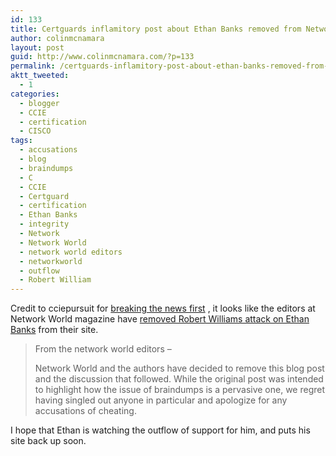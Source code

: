 ```yaml
---
id: 133
title: Certguards inflamitory post about Ethan Banks removed from Network World Magazine
author: colinmcnamara
layout: post
guid: http://www.colinmcnamara.com/?p=133
permalink: /certguards-inflamitory-post-about-ethan-banks-removed-from-network-world-magazine/
aktt_tweeted:
  - 1
categories:
  - blogger
  - CCIE
  - certification
  - CISCO
tags:
  - accusations
  - blog
  - braindumps
  - C
  - CCIE
  - Certguard
  - certification
  - Ethan Banks
  - integrity
  - Network
  - Network World
  - network world editors
  - networkworld
  - outflow
  - Robert William
---
```

Credit to cciepursuit for <a href="http://cciepursuit.wordpress.com/2008/06/17/network-world-retracts-article-accusing-ethan-banks-of-cheating/" target="_blank">breaking the news first</a> , it looks like the editors at Network World magazine have <a href="http://www.networkworld.com/community/node/28444" target="_blank">removed Robert Williams attack on Ethan Banks</a> from their site.

> From the network world editors &#8211;
> 
> <span>Network World and the authors have decided to remove this blog post and the discussion that followed. While the original post was intended to highlight how the issue of braindumps is a pervasive one, we regret having singled out anyone in particular and apologize for any accusations of cheating.</span>

I hope that Ethan is watching the outflow of support for him, and puts his site back up soon.